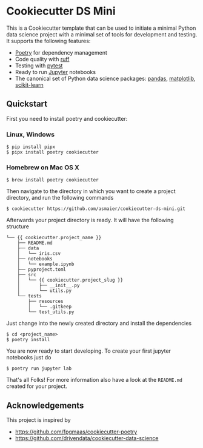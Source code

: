 # Cookiecutter DS Mini

This is a Cookiecutter template that can be used to initiate a minimal Python data science project with a minimal set of tools for development
and testing. It supports the following features:

- [Poetry](https://python-poetry.org/) for dependency management
- Code quality with [ruff](https://github.com/charliermarsh/ruff)
- Testing with [pytest](https://docs.pytest.org/)
- Ready to run [Jupyter](https://jupyter.org/) notebooks
- The canonical set of Python data science packages: [pandas](https://pandas.pydata.org/), [matplotlib](https://matplotlib.org/), [scikit-learn](https://scikit-learn.org/)

## Quickstart

First you need to install poetry and cookiecutter:

### Linux, Windows

    $ pip install pipx
    $ pipx install poetry cookiecutter


### Homebrew on Mac OS X

    $ brew install poetry cookiecutter


Then navigate to the directory in which you want to
create a project directory, and run the following commands

    $ cookiecutter https://github.com/asmaier/cookiecutter-ds-mini.git


Afterwards your project directory is ready. It will have the following structure
```
└── {{ cookiecutter.project_name }}
    ├── README.md
    ├── data
    │   └── iris.csv
    ├── notebooks
    │   └── example.ipynb
    ├── pyproject.toml
    ├── src
    │   └── {{ cookiecutter.project_slug }}
    │       ├── __init__.py
    │       └── utils.py
    └── tests
        ├── resources
        │   └── .gitkeep
        └── test_utils.py
```
Just change into the newly
created directory and install the dependencies

    $ cd <project_name>
    $ poetry install

You are now ready to start developing. To create your first jupyter notebooks
just do

    $ poetry run jupyter lab

That's all Folks! For more information also have a look at the `README.md` created for your project.

## Acknowledgements

This project is inspired by 

- https://github.com/fpgmaas/cookiecutter-poetry
- https://github.com/drivendata/cookiecutter-data-science
